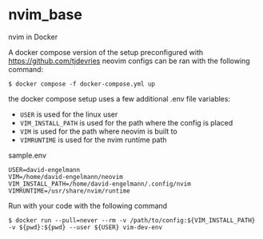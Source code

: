 # nvim_base
nvim in Docker

A docker compose version of the setup preconfigured with https://github.com/tjdevries neovim configs can
be ran with the following command:

```shell
$ docker compose -f docker-compose.yml up
```
the docker compose setup uses a few additional .env file variables:
   - `USER` is used for the linux user
   - `VIM_INSTALL_PATH` is used for the path where the config is placed
   - `VIM` is used for the path where neovim is built to
   - `VIMRUNTIME` is used for the nvim runtime path

sample.env
```
USER=david-engelmann
VIM=/home/david-engelmann/neovim
VIM_INSTALL_PATH=/home/david-engelmann/.config/nvim
VIMRUNTIME=/usr/share/nvim/runtime
```

Run with your code with the following command
```shell
$ docker run --pull=never --rm -v /path/to/config:${VIM_INSTALL_PATH} -v ${pwd}:${pwd} --user ${USER} vim-dev-env
```
